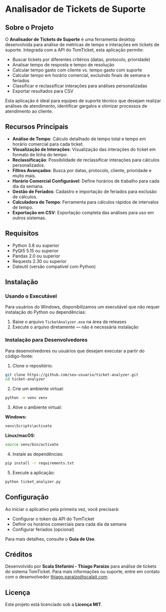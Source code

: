 
# Analisador de Tickets de Suporte

## Sobre o Projeto

O **Analisador de Tickets de Suporte** é uma ferramenta desktop desenvolvida para análise de métricas de tempo e interações em tickets de suporte. Integrada com a API do TomTicket, esta aplicação permite:

- Buscar tickets por diferentes critérios (datas, protocolo, prioridade)
- Analisar tempo de resposta e tempo de resolução
- Calcular tempo gasto com cliente vs. tempo gasto com suporte
- Calcular tempo em horário comercial, excluindo finais de semana e feriados
- Classificar e reclassificar interações para análises personalizadas
- Exportar resultados para CSV

Esta aplicação é ideal para equipes de suporte técnico que desejam realizar análises de atendimento, identificar gargalos e otimizar processos de atendimento ao cliente.

## Recursos Principais

- **Análise de Tempo**: Cálculo detalhado de tempo total e tempo em horário comercial para cada ticket.
- **Visualização de Interações**: Visualização das interações do ticket em formato de linha do tempo.
- **Reclassificação**: Possibilidade de reclassificar interações para cálculos personalizados.
- **Filtros Avançados**: Busca por datas, protocolo, cliente, prioridade e muito mais.
- **Horário Comercial Configurável**: Define horários de trabalho para cada dia da semana.
- **Gestão de Feriados**: Cadastro e importação de feriados para exclusão de cálculos.
- **Calculadora de Tempo**: Ferramenta para cálculos rápidos de intervalos de tempo.
- **Exportação em CSV**: Exportação completa das análises para uso em outros sistemas.

## Requisitos

- Python 3.8 ou superior
- PyQt5 5.15 ou superior
- Pandas 2.0 ou superior
- Requests 2.30 ou superior
- Dateutil (versão compatível com Python)

## Instalação

### Usando o Executável

Para usuários do Windows, disponibilizamos um executável que não requer instalação do Python ou dependências:

1. Baixe o arquivo `TicketAnalyzer.exe` na área de releases
2. Execute o arquivo diretamente — não é necessária instalação

### Instalação para Desenvolvedores

Para desenvolvedores ou usuários que desejam executar a partir do código-fonte:

1. Clone o repositório:
```bash
git clone https://github.com/seu-usuario/ticket-analyzer.git
cd ticket-analyzer
```

2. Crie um ambiente virtual:
```bash
python -m venv venv
```

3. Ative o ambiente virtual:

**Windows:**
```bash
venv\Scripts\activate
```

**Linux/macOS:**
```bash
source venv/bin/activate
```

4. Instale as dependências:
```bash
pip install -r requirements.txt
```

5. Execute a aplicação:
```bash
python ticket_analyzer.py
```

## Configuração

Ao iniciar o aplicativo pela primeira vez, você precisará:

- Configurar o token da API do TomTicket
- Definir os horários comerciais para cada dia da semana
- Configurar feriados (opcional)

Para mais detalhes, consulte o **Guia de Uso**.

## Créditos

Desenvolvido por **Scala Stefanini - Thiago Paraizo** para análise de tickets do sistema TomTicket.
Para mais informações ou suporte, entre em contato com o desenvolvedor [thiago.paraizo@scalait.com](mailto:thiago.paraizo@scalait.com).

## Licença

Este projeto está licenciado sob a **Licença MIT**.
